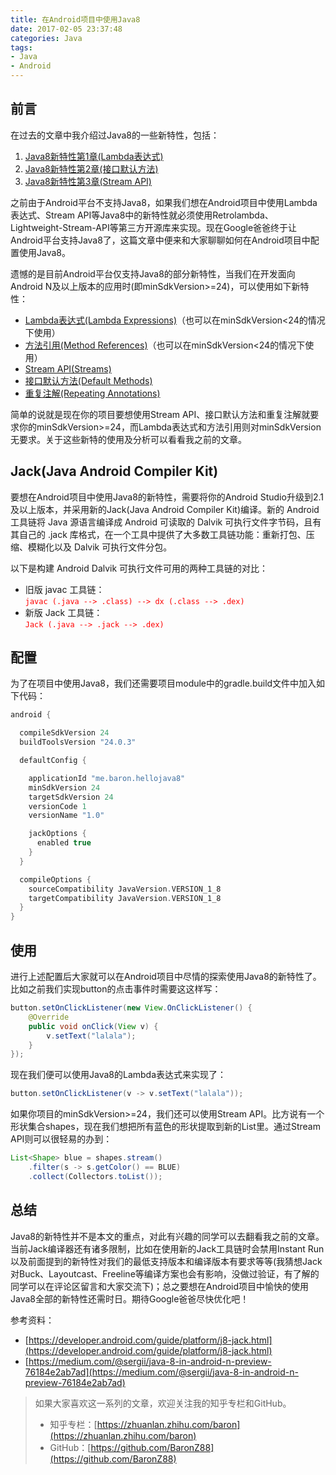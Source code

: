 ```yaml
---
title: 在Android项目中使用Java8
date: 2017-02-05 23:37:48
categories: Java
tags:
- Java
- Android
---
```


## 前言

在过去的文章中我介绍过Java8的一些新特性，包括：

1. [Java8新特性第1章\(Lambda表达式\)](https://zhuanlan.zhihu.com/p/20540175)
2. [Java8新特性第2章\(接口默认方法\)](https://zhuanlan.zhihu.com/p/20540188)
3. [Java8新特性第3章\(Stream API\)](https://zhuanlan.zhihu.com/p/20540202)

之前由于Android平台不支持Java8，如果我们想在Android项目中使用Lambda表达式、Stream API等Java8中的新特性就必须使用Retrolambda、Lightweight-Stream-API等第三方开源库来实现。现在Google爸爸终于让Android平台支持Java8了，这篇文章中便来和大家聊聊如何在Android项目中配置使用Java8。

遗憾的是目前Android平台仅支持Java8的部分新特性，当我们在开发面向Android N及以上版本的应用时(即minSdkVersion>=24)，可以使用如下新特性：

<!-- more -->

* [Lambda表达式\(Lambda Expressions\)](https://docs.oracle.com/javase/tutorial/java/javaOO/lambdaexpressions.html)（也可以在minSdkVersion<24的情况下使用）
* [方法引用\(Method References\)](https://docs.oracle.com/javase/tutorial/java/javaOO/methodreferences.html)（也可以在minSdkVersion<24的情况下使用）
* [Stream API\(Streams\)](http://www.oracle.com/technetwork/articles/java/ma14-java-se-8-streams-2177646.html)
* [接口默认方法\(Default Methods\)](https://docs.oracle.com/javase/tutorial/java/IandI/defaultmethods.html)
* [重复注解\(Repeating Annotations\)](https://docs.oracle.com/javase/tutorial/java/annotations/repeating.html)

简单的说就是现在你的项目要想使用Stream API、接口默认方法和重复注解就要求你的minSdkVersion>=24，而Lambda表达式和方法引用则对minSdkVersion无要求。关于这些新特的使用及分析可以看看我之前的文章。

## Jack(Java Android Compiler Kit)

要想在Android项目中使用Java8的新特性，需要将你的Android Studio升级到2.1及以上版本，并采用新的Jack(Java Android Compiler Kit)编译。新的 Android 工具链将 Java 源语言编译成 Android 可读取的 Dalvik 可执行文件字节码，且有其自己的 .jack 库格式，在一个工具中提供了大多数工具链功能：重新打包、压缩、模糊化以及 Dalvik 可执行文件分包。

以下是构建 Android Dalvik 可执行文件可用的两种工具链的对比：

* 旧版 javac 工具链：  
  <font color="ff0000"> `javac (.java --> .class) --> dx (.class --> .dex)` </font>
* 新版 Jack 工具链：  
  <font color="ff0000"> `Jack (.java --> .jack --> .dex)` </font>

## 配置

为了在项目中使用Java8，我们还需要项目module中的gradle.build文件中加入如下代码：

```Groovy
android {

  compileSdkVersion 24
  buildToolsVersion "24.0.3"

  defaultConfig {

    applicationId "me.baron.hellojava8"
    minSdkVersion 24
    targetSdkVersion 24
    versionCode 1
    versionName "1.0"

    jackOptions {
      enabled true
    }
  }

  compileOptions {
    sourceCompatibility JavaVersion.VERSION_1_8
    targetCompatibility JavaVersion.VERSION_1_8
  }
}
```

## 使用

进行上述配置后大家就可以在Android项目中尽情的探索使用Java8的新特性了。比如之前我们实现button的点击事件时需要这这样写：

```java
button.setOnClickListener(new View.OnClickListener() {
    @Override
    public void onClick(View v) {
		v.setText("lalala");
   	}
});
```

现在我们便可以使用Java8的Lambda表达式来实现了：

```java
button.setOnClickListener(v -> v.setText("lalala"));
```

如果你项目的minSdkVersion>=24，我们还可以使用Stream API。比方说有一个形状集合shapes，现在我们想把所有蓝色的形状提取到新的List里。通过Stream API则可以很轻易的办到：

```java
List<Shape> blue = shapes.stream()
	.filter(s -> s.getColor() == BLUE)
	.collect(Collectors.toList());
```

## 总结

Java8的新特性并不是本文的重点，对此有兴趣的同学可以去翻看我之前的文章。当前Jack编译器还有诸多限制，比如在使用新的Jack工具链时会禁用Instant Run以及前面提到的新特性对我们的最低支持版本和编译版本有要求等等(我猜想Jack对Buck、Layoutcast、Freeline等编译方案也会有影响，没做过验证，有了解的同学可以在评论区留言和大家交流下)；总之要想在Android项目中愉快的使用Java8全部的新特性还需时日。期待Google爸爸尽快优化吧！

参考资料：
* [https://developer.android.com/guide/platform/j8-jack.html](https://developer.android.com/guide/platform/j8-jack.html)
* [https://medium.com/@sergii/java-8-in-android-n-preview-76184e2ab7ad](https://medium.com/@sergii/java-8-in-android-n-preview-76184e2ab7ad)


> 如果大家喜欢这一系列的文章，欢迎关注我的知乎专栏和GitHub。
>   
> * 知乎专栏：[https://zhuanlan.zhihu.com/baron](https://zhuanlan.zhihu.com/baron)  
> * GitHub：[https://github.com/BaronZ88](https://github.com/BaronZ88)

